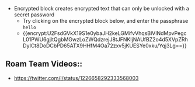 - Encrypted block creates encrypted text that can only be unlocked with a secret password
    - Try clicking on the encrypted block below, and enter the passphrase `hello`
    - {{encrypt:U2FsdGVkX19S1e0ybaJH2keLGMifvVhqsBlVINdMpvPegcL01PWU6gjltQgbMGwzLoZWQdzrejJ8tJFNKIjNAUfBZ2o4d5XVpZRhDyICt8DoDCbPD65ATX9HHfM4Oa72zxv5jKUESYe0xku/Yqj3Lg==}}
## Roam Team Videos::
- https://twitter.com/i/status/1226658292333568003
